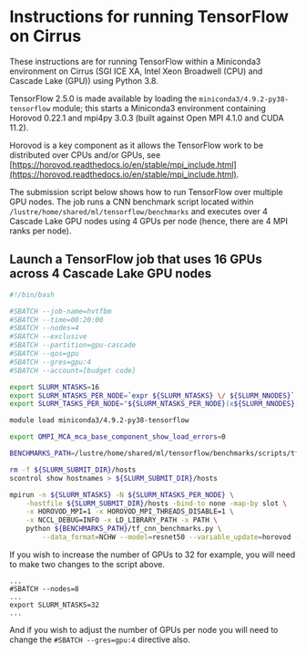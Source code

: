 Instructions for running TensorFlow on Cirrus
=============================================

These instructions are for running TensorFlow within a Miniconda3 environment on Cirrus
(SGI ICE XA, Intel Xeon Broadwell (CPU) and Cascade Lake (GPU)) using Python 3.8.

TensorFlow 2.5.0 is made available by loading the `miniconda3/4.9.2-py38-tensorflow` module; this starts a Miniconda3 environment
containing Horovod 0.22.1 and mpi4py 3.0.3 (built against Open MPI 4.1.0 and CUDA 11.2).

Horovod is a key component as it allows the TensorFlow work to be distributed over CPUs and/or GPUs,
see [https://horovod.readthedocs.io/en/stable/mpi_include.html](https://horovod.readthedocs.io/en/stable/mpi_include.html).

The submission script below shows how to run TensorFlow over multiple GPU nodes.
The job runs a CNN benchmark script located within `/lustre/home/shared/ml/tensorflow/benchmarks` and
executes over 4 Cascade Lake GPU nodes using 4 GPUs per node (hence, there are 4 MPI ranks per node).


Launch a TensorFlow job that uses 16 GPUs across 4 Cascade Lake GPU nodes
-------------------------------------------------------------------------

```bash
#!/bin/bash

#SBATCH --job-name=hvtfbm
#SBATCH --time=00:20:00
#SBATCH --nodes=4
#SBATCH --exclusive
#SBATCH --partition=gpu-cascade
#SBATCH --qos=gpu
#SBATCH --gres=gpu:4
#SBATCH --account=[budget code]

export SLURM_NTASKS=16
export SLURM_NTASKS_PER_NODE=`expr ${SLURM_NTASKS} \/ ${SLURM_NNODES}`
export SLURM_TASKS_PER_NODE="${SLURM_NTASKS_PER_NODE}(x${SLURM_NNODES})"

module load miniconda3/4.9.2-py38-tensorflow

export OMPI_MCA_mca_base_component_show_load_errors=0

BENCHMARKS_PATH=/lustre/home/shared/ml/tensorflow/benchmarks/scripts/tf_cnn_benchmarks

rm -f ${SLURM_SUBMIT_DIR}/hosts
scontrol show hostnames > ${SLURM_SUBMIT_DIR}/hosts

mpirun -n ${SLURM_NTASKS} -N ${SLURM_NTASKS_PER_NODE} \
    -hostfile ${SLURM_SUBMIT_DIR}/hosts -bind-to none -map-by slot \
    -x HOROVOD_MPI=1 -x HOROVOD_MPI_THREADS_DISABLE=1 \
    -x NCCL_DEBUG=INFO -x LD_LIBRARY_PATH -x PATH \
    python ${BENCHMARKS_PATH}/tf_cnn_benchmarks.py \
        --data_format=NCHW --model=resnet50 --variable_update=horovod --num_gpus=1
```


If you wish to increase the number of GPUs to 32 for example, you will need to make
two changes to the script above.

```
...
#SBATCH --nodes=8
...
export SLURM_NTASKS=32
...
```

And if you wish to adjust the number of GPUs per node you will need to change
the `#SBATCH --gres=gpu:4` directive also.